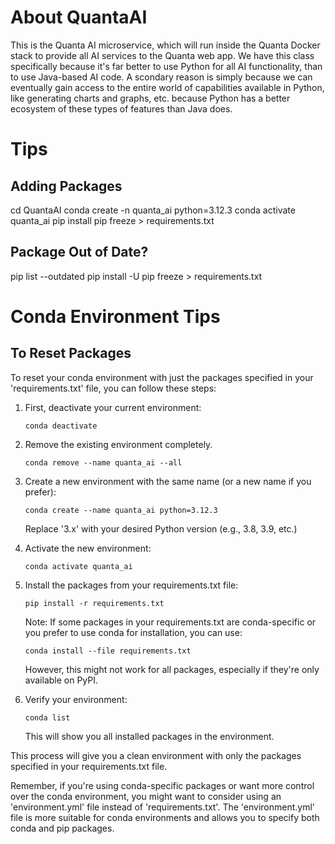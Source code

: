 # About QuantaAI

 This is the Quanta AI microservice, which will run inside the Quanta Docker stack to provide all AI services to the Quanta web app. We have this class specifically because it's far better to use Python for all AI functionality, than to use Java-based AI code. A scondary reason is simply because we can eventually gain access to the entire world of capabilities available in Python, like generating charts and graphs, etc. because Python has a better ecosystem of these types of features than Java does.

# Tips
 
## Adding Packages 

   cd QuantaAI
   conda create -n quanta_ai python=3.12.3
   conda activate quanta_ai
   pip install <package>
   pip freeze > requirements.txt

## Package Out of Date?

   pip list --outdated
   pip install -U <package>
   pip freeze > requirements.txt

# Conda Environment Tips

## To Reset Packages

To reset your conda environment with just the packages specified in your 'requirements.txt' file, you can follow these steps:

1. First, deactivate your current environment:
   ```
   conda deactivate
   ```

2. Remove the existing environment completely. 
   ```
   conda remove --name quanta_ai --all
   ```

3. Create a new environment with the same name (or a new name if you prefer):
   ```
   conda create --name quanta_ai python=3.12.3
   ```
   Replace '3.x' with your desired Python version (e.g., 3.8, 3.9, etc.)

4. Activate the new environment:
   ```
   conda activate quanta_ai
   ```

5. Install the packages from your requirements.txt file:
   ```
   pip install -r requirements.txt
   ```

   Note: If some packages in your requirements.txt are conda-specific or you prefer to use conda for installation, you can use:
   ```
   conda install --file requirements.txt
   ```
   However, this might not work for all packages, especially if they're only available on PyPI.

6. Verify your environment:
   ```
   conda list
   ```
   This will show you all installed packages in the environment.

This process will give you a clean environment with only the packages specified in your requirements.txt file.

Remember, if you're using conda-specific packages or want more control over the conda environment, you might want to consider using an 'environment.yml' file instead of 'requirements.txt'. The 'environment.yml' file is more suitable for conda environments and allows you to specify both conda and pip packages.
